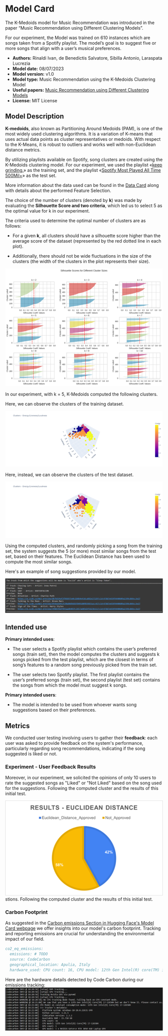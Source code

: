 # Model Card

The K-Medoids model for Music Recommendation was introduced in the paper “Music Recommendation using Different Clustering Models”.

For our experiment, the Model was trained on 610 instances which are songs taken from a Spotify playlist. The model’s goal is to suggest five or more songs that align with a user’s musical preferences.

- **Authors:** Rinaldi Ivan, de Benedictis Salvatore, Sibilla Antonio, Laraspata Lucrezia
- **Model date:** 08/07/2023
- **Model version:** v1.0
- **Model type:** Music Recommendation using the K-Medoids Clustering Model
- **Useful papers:** [Music Recommendation using Different Clustering Models](https://unibari-my.sharepoint.com/:b:/g/personal/i_rinaldi4_studenti_uniba_it/EbaQjVz8KL9ClaJCLRMkJokB_fJo5hgBttinp57gU1IzIw?e=wZnMPdf)
- **License:** MIT License

## Model Description

**K-medoids**, also known as Partitioning Around Medoids (PAM), is one of the most widely used clustering algorithms. It is a variation of K-means that uses actual data points as cluster representatives or medoids. With respect to the K-Means, it is robust to outliers and works well with non-Euclidean distance metrics.

By utilizing playlists available on Spotify, song clusters are created using the K-Medoids clustering model.
For our experiment, we used the playlist «[keep grinding.](https://open.spotify.com/playlist/3fSsw9Mp5Mi2DDiweZggtP?si=151ba94cd4ca4cbb)» as the training set, and the playlist «[Spotify Most Played All Time 500Mil+](https://open.spotify.com/playlist/2YRe7HRKNRvXdJBp9nXFza#:~:text=Blinding%20Lights%20by%20The%20Weekend,at%20least%20500%20million%20streams.URL)» as the test set.

More information about the data used can be found in the [Data Card](../data/README.md) along with details about the performed Feature Selection.

The choice of the number of clusters (denoted by **k**) was made by evaluating the **Silhouette Score and two criteria**, which led us to select 5 as the optimal value for k in our experiment.

The criteria used to determine the optimal number of clusters are as follows:

- For a given **k**, all clusters should have a silhouette score higher than the average score of the dataset (represented by the red dotted line in each plot).

- Additionally, there should not be wide fluctuations in the size of the clusters (the width of the clusters in the plot represents their size).

![plot](/figures/silhouetteVisualizer.png?raw=true)

In our experiment, with k = 5, K-Medoids computed the following clusters.

Here, we can observe the clusters of the training dataset.

![plot](/figures/TrainSet_Clusters_3D.png?raw=true)

Here, instead, we can observe the clusters of the test dataset.

![plot](/figures/TestSet_Clusters_3D.png?raw=true)

Using the computed clusters, and randomly picking a song from the training set, the system suggests the 5 (or more) most similar songs from the test set, based on their features. The Euclidean Distance has been used to compute the most similar songs.

Here's an example of song suggestions provided by our model.

![plot](/figures/euclidean_distance_suggestions.png?raw=true)

## Intended use

**Primary intended uses**:

- The user selects a Spotify playlist which contains the user’s preferred songs (train set), then the model computes the clusters and suggests k songs picked from the test playlist, which are the closest in terms of song’s features to a random song previously picked from the train set.

- The user selects two Spotify playlist. The first playlist contains the user’s preferred songs (train set), the second playlist (test set) contains the songs from which the model must suggest k songs.

**Primary intended users**:

- The model is intended to be used from whoever wants song suggestions based on their preferences.

## Metrics

We conducted user testing involving users to gather their **feedback**: each user was asked to provide feedback on the system's performance, particularly regarding song recommendations, indicating if the song suggested is liked or not.

### Experiment - User Feedback Results

Moreover, in our experiment, we solicited the opinions of only 10 users to rate the suggested songs as "Liked" or "Not Liked" based on the song used for the suggestions. Following the computed cluster and the results of this initial test.

![plot](/figures/euclideanDistanceResults.png?raw=true)
stions. Following the computed cluster and the results of this initial test.

### Carbon Footprint

As suggested in the [Carbon emissions Section in Hugging Face's Model Card webpage](https://huggingface.co/docs/hub/model-cards-co2) we offer insights into our model's carbon footprint. Tracking and reporting emissions are crucial for understanding the environmental impact of our field.

```bibtex
co2_eq_emissions:
  emissions: # TODO
  source: CodeCarbon
  geographical_location: Apulia, Italy
  hardware_used: CPU count: 16, CPU model: 12th Gen Intel(R) core(TM) i7-12650H, GPU count: 1, GPU model: 1 x NVIDIA GeForce RTX 3050 6GB Laptop GPU
```

Here are the hardware details detected by Code Carbon during our emissions tracking:
![plot](/figures/codecarbon_tracking.png?raw=true)
